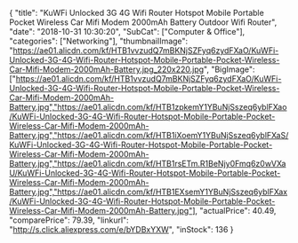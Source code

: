 {
	"title": "KuWFi Unlocked 3G 4G Wifi Router Hotspot Mobile Portable Pocket Wireless Car Mifi Modem 2000mAh Battery Outdoor Wifi Router",
	"date": "2018-10-31 10:30:20",
	"SubCat": ["Computer & Office"],
	"categories": ["Networking"],
	"thumbnailImage": "https://ae01.alicdn.com/kf/HTB1vvzudQ7mBKNjSZFyq6zydFXaO/KuWFi-Unlocked-3G-4G-Wifi-Router-Hotspot-Mobile-Portable-Pocket-Wireless-Car-Mifi-Modem-2000mAh-Battery.jpg_220x220.jpg",
	"BigImage": ["https://ae01.alicdn.com/kf/HTB1vvzudQ7mBKNjSZFyq6zydFXaO/KuWFi-Unlocked-3G-4G-Wifi-Router-Hotspot-Mobile-Portable-Pocket-Wireless-Car-Mifi-Modem-2000mAh-Battery.jpg","https://ae01.alicdn.com/kf/HTB1zpkemY1YBuNjSszeq6yblFXao/KuWFi-Unlocked-3G-4G-Wifi-Router-Hotspot-Mobile-Portable-Pocket-Wireless-Car-Mifi-Modem-2000mAh-Battery.jpg","https://ae01.alicdn.com/kf/HTB1iXoemY1YBuNjSszeq6yblFXaS/KuWFi-Unlocked-3G-4G-Wifi-Router-Hotspot-Mobile-Portable-Pocket-Wireless-Car-Mifi-Modem-2000mAh-Battery.jpg","https://ae01.alicdn.com/kf/HTB1rsETm.R1BeNjy0Fmq6z0wVXaU/KuWFi-Unlocked-3G-4G-Wifi-Router-Hotspot-Mobile-Portable-Pocket-Wireless-Car-Mifi-Modem-2000mAh-Battery.jpg","https://ae01.alicdn.com/kf/HTB1EXsemY1YBuNjSszeq6yblFXax/KuWFi-Unlocked-3G-4G-Wifi-Router-Hotspot-Mobile-Portable-Pocket-Wireless-Car-Mifi-Modem-2000mAh-Battery.jpg"],
	"actualPrice": 40.49,
	"comparePrice": 79.39,
	"linkurl": "http://s.click.aliexpress.com/e/bYDBxYXW",
	"inStock": 136
}
